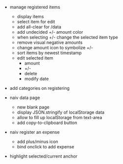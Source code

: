 - manage registered items
  + display items
  + select item for edit
  + add all-clear for /data
  - add undecided +/- amount color
  - when selecting +/- change the selected item type
  - remove visual negative amounts
  - change amount icon to symbolize +/-
  - sort items by newest timestamp
  - edit selected item
    + amount
    - +/-
    - delete
    - modify date

- add categories on registering

+ naiv data page
  + new blank page
  + display JSON.stringify of localStorage data
  + allow to fill up localStorage from text-area
  + add copy-to-clipboard button

+ naiv register an expense
  + add plus/minus icon
  + bind onclick to add expense

+ highlight selected/current anchor
